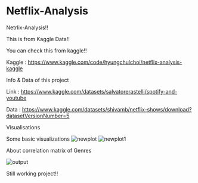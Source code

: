 # Netflix-Analysis

Netrlix-Analysis!!

This is from Kaggle Data!!

You can check this from kaggle!!

Kaggle : https://www.kaggle.com/code/hyungchulchoi/netflix-analysis-kaggle

Info & Data of this project

Link : https://www.kaggle.com/datasets/salvatorerastelli/spotify-and-youtube

Data : https://www.kaggle.com/datasets/shivamb/netflix-shows/download?datasetVersionNumber=5

Visualisations

Some basic visualizations
![newplot](https://user-images.githubusercontent.com/64293163/230732334-336fac32-943c-42f3-aff7-b01206f7c3c4.png)
![newplot1](https://user-images.githubusercontent.com/64293163/230732337-f0039b6a-01b4-4ab4-acb6-905afca1be52.png)


About correlation matrix of Genres

![output](https://user-images.githubusercontent.com/64293163/230732347-bf496af4-22a8-4567-ac8e-29e12a94a142.png)



Still working project!!

